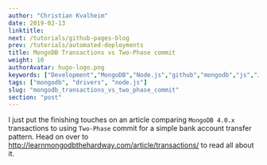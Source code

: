 ```yaml
---
author: "Christian Kvalheim"
date: 2019-02-13
linktitle: 
next: /tutorials/github-pages-blog
prev: /tutorials/automated-deployments
title: MongoDB Transactions vs Two-Phase commit
weight: 10
authorAvatar: hugo-logo.png
keywords: ["Development","MongoDB","Node.js","github","mongodb","js","Javascript"]
tags: ["mongodb", "drivers", "node.js"]
slug: "mongodb_transactions_vs_two_phase_commit"
section: "post"
---
```


I just put the finishing touches on an article comparing `MongoDB 4.0.x` transactions to using `Two-Phase` commit for a simple bank account transfer pattern. Head on over to http://learnmongodbthehardway.com/article/transactions/ to read all about it.